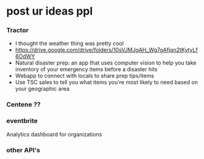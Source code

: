 # post ur ideas ppl

### Tractor
- I thought the weather thing was pretty cool
- https://drive.google.com/drive/folders/10sVJMJgAH_Wg7gAfjqn2tKytyLf6OdWY
- Natural disaster prep: an app that uses computer vision to help you take inventory of your emergency items before a disaster hits
- Webapp to connect with locals to share prep tips/items
- Use TSC sales to tell you what items you're most likely to need based on your geographic area

### Centene ??

### eventbrite
Analytics dashboard for organizations

### other API's
